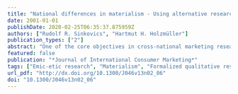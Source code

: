 ```yaml
---
title: "National differences in materialism - Using alternative research strategies to explore the construct"
date: 2001-01-01
publishDate: 2020-02-25T06:35:37.875959Z
authors: ["Rudolf R. Sinkovics", "Hartmut H. Holzmüller"]
publication_types: ["2"]
abstract: "One of the core objectives in cross-national marketing research is to establish research results which are comparable across national entities. Nevertheless certain national idiosyncrasies (unique meaning of constructs, distinctive expressions) may hamper these cross-national research endeavors. Two different approaches have been introduced in the social sciences, in order to cope with this comparability-dilemma. The \"emic\" and the \"etic\" school of thought. These can be seen as two extremes on the continuum of cross-national research methodology. The paper tries to illustrate advantages and potential shortcomings of the etic (mostly quantitative) vs. the emic (mostly qualitative) research approach. A combination of alternative, qualitative and quantitative research strategies was used to explore national differences in materialism. A questionnaire was developed comprising both both qualitative and quantitative sections on materialism. The materialism scale, as operationalized by Richins and Dawson (1992) was used, for the quantitative section. The research findings call for the use of 'alternative research strategies' to overcome the emic - etic duality in cross-national research. Comparative text analysis and graphical representations of consumers statements can help to explore the reasons for conceptual differences."
featured: false
publication: "*Journal of International Consumer Marketing*"
tags: ["Emic-etic research", "Materialism", "Formalized qualitative research", "comparative text-analysis", "consumer values"]
url_pdf: "http://dx.doi.org/10.1300/J046v13n02_06"
doi: "10.1300/J046v13n02_06"
---
```


